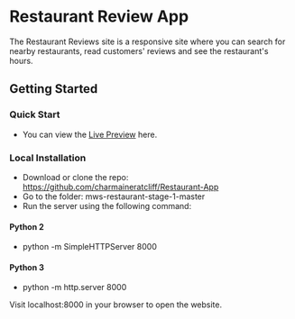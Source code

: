 # Restaurant Review App

The Restaurant Reviews site is a responsive site where you can search for nearby restaurants, read customers' reviews and see the restaurant's hours.

## Getting Started

### Quick Start

* You can view the [Live Preview](https://cdn.rawgit.com/charmaineratcliff/Restaurant-App/254a4222/index.html) here.

### Local Installation

* Download or clone the repo: https://github.com/charmaineratcliff/Restaurant-App
* Go to the folder: mws-restaurant-stage-1-master
* Run the server using the following command:

#### Python 2
* python -m SimpleHTTPServer 8000

#### Python 3
* python -m http.server 8000

Visit localhost:8000 in your browser to open the website.

